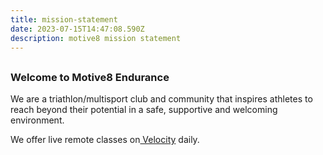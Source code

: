 ```yaml
---
title: mission-statement
date: 2023-07-15T14:47:08.590Z
description: motive8 mission statement
---
```

## <h3>Welcome to Motive8 Endurance</h3>

We are a triathlon/multisport club and community that inspires athletes to reach beyond their potential in a safe, supportive and welcoming environment.

We offer live remote classes on[ Velocity](https://www.vqvelocity.com/) daily.